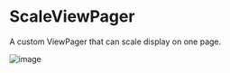 # ScaleViewPager
A custom ViewPager that can scale display on one page.

![image](https://github.com/liuyuejinqiu/ScaleViewPager/tree/master/ScreenShort/GIF.gif)
